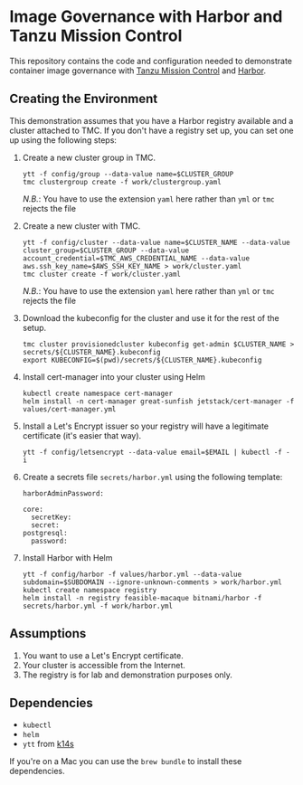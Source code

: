 # Image Governance with Harbor and Tanzu Mission Control

This repository contains the code and configuration needed to 
demonstrate container image governance with [Tanzu Mission
Control](https://tanzu.vmware.com/mission-control) and 
[Harbor](https://goharbor.io).

## Creating the Environment

This demonstration assumes that you have a Harbor registry 
available and a cluster attached to TMC. If you don't have
a registry set up, you can set one up using the following 
steps:

1. Create a new cluster group in TMC.
   ```
   ytt -f config/group --data-value name=$CLUSTER_GROUP
   tmc clustergroup create -f work/clustergroup.yaml
   ```
   _N.B._: You have to use the extension `yaml` here rather than `yml` or `tmc` rejects the file

2. Create a new cluster with TMC.
   ```
   ytt -f config/cluster --data-value name=$CLUSTER_NAME --data-value cluster_group=$CLUSTER_GROUP --data-value account_credential=$TMC_AWS_CREDENTIAL_NAME --data-value aws.ssh_key_name=$AWS_SSH_KEY_NAME > work/cluster.yaml
   tmc cluster create -f work/cluster.yaml
   ```
   _N.B._: You have to use the extension `yaml` here rather than `yml` or `tmc` rejects the file

3. Download the kubeconfig for the cluster and use it for the rest of the setup.
   ```
   tmc cluster provisionedcluster kubeconfig get-admin $CLUSTER_NAME > secrets/${CLUSTER_NAME}.kubeconfig
   export KUBECONFIG=$(pwd)/secrets/${CLUSTER_NAME}.kubeconfig
   ```

4. Install cert-manager into your cluster using Helm

   ```
   kubectl create namespace cert-manager
   helm install -n cert-manager great-sunfish jetstack/cert-manager -f values/cert-manager.yml
   ```

5. Install a Let's Encrypt issuer so your registry will have a legitimate
   certificate (it's easier that way). 

   ```
   ytt -f config/letsencrypt --data-value email=$EMAIL | kubectl -f - i
   ```

6. Create a secrets file `secrets/harbor.yml` using the following template:

   ```
   harborAdminPassword:

   core:
     secretKey:
     secret:
   postgresql:
     password:
   ``` 

7. Install Harbor with Helm 

   ```
   ytt -f config/harbor -f values/harbor.yml --data-value subdomain=$SUBDOMAIN --ignore-unknown-comments > work/harbor.yml 
   kubectl create namespace registry
   helm install -n registry feasible-macaque bitnami/harbor -f secrets/harbor.yml -f work/harbor.yml
   ```
## Assumptions

1. You want to use a Let's Encrypt certificate.
2. Your cluster is accessible from the Internet.
3. The registry is for lab and demonstration purposes only.

## Dependencies

* `kubectl`
* `helm`
* `ytt` from [k14s](https://k14s.io)

If you're on a Mac you can use the `brew bundle` to install these dependencies.
